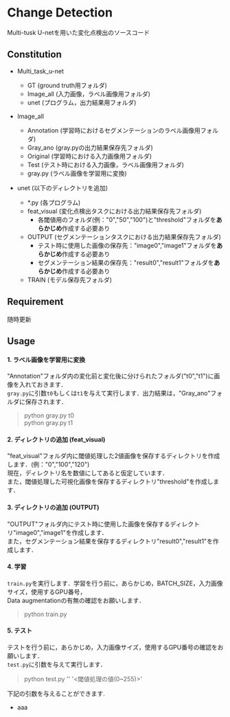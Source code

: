 # Change Detection
Multi-tusk U-netを用いた変化点検出のソースコード

## Constitution
- Multi_task_u-net
  - GT (ground truth用フォルダ)
  - Image_all (入力画像，ラベル画像用フォルダ)
  - unet (プログラム，出力結果用フォルダ)
  
- Image_all
  - Annotation (学習時におけるセグメンテーションのラベル画像用フォルダ)
  - Gray_ano (gray.pyの出力結果保存先フォルダ)
  - Original (学習時における入力画像用フォルダ)
  - Test (テスト時における入力画像，ラベル画像用フォルダ)
  - gray.py (ラベル画像を学習用に変換)
  
- unet (以下のディレクトリを追加)
  - *.py (各プログラム)
  - feat_visual (変化点検出タスクにおける出力結果保存先フォルダ)
    - 各閾値用のフォルダ(例："0","50","100")と"threshold"フォルダを**あらかじめ**作成する必要あり
  - OUTPUT (セグメンテーションタスクにおける出力結果保存先フォルダ)
    - テスト時に使用した画像の保存先："image0","image1"フォルダを**あらかじめ**作成する必要あり
    - セグメンテーション結果の保存先："result0","result1"フォルダを**あらかじめ**作成する必要あり
  - TRAIN (モデル保存先フォルダ)

## Requirement
随時更新


## Usage


#### 1. ラベル画像を学習用に変換
"Annotation"フォルダ内の変化前と変化後に分けられたフォルダ("t0","t1")に画像を入れておきます．  
`gray.py`に引数`t0`もしくは`t1`を与えて実行します．出力結果は，"Gray_ano"フォルダに保存されます．
> python gray.py t0  
> python gray.py t1

#### 2. ディレクトリの追加 (feat_visual)
"feat_visual"フォルダ内に閾値処理した2値画像を保存するディレクトリを作成します．(例："0","100","120")  
現在，ディレクトリ名を数値にしてあると仮定しています．  
また，閾値処理した可視化画像を保存するディレクトリ"threshold"を作成します．

#### 3. ディレクトリの追加 (OUTPUT)
"OUTPUT"フォルダ内にテスト時に使用した画像を保存するディレクトリ"image0","image1"を作成します．  
また，セグメンテーション結果を保存するディレクトリ"result0","result1"を作成します．

#### 4. 学習
`train.py`を実行します．学習を行う前に，あらかじめ，BATCH_SIZE，入力画像サイズ，使用するGPU番号，  
Data augmentationの有無の確認をお願いします．
> python train.py

#### 5. テスト
テストを行う前に，あらかじめ，入力画像サイズ，使用するGPU番号の確認をお願いします．  
`test.py`に引数を与えて実行します．
> python test.py '<Your Trained Model>' '<閾値処理の値(0~255)>'  

下記の引数を与えることができます.
* aaa




